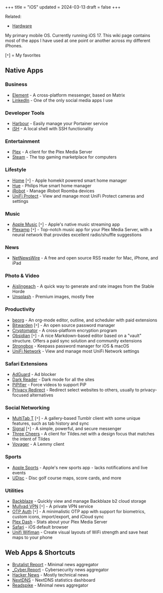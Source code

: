 +++
title = "iOS"
updated = 2024-03-13
draft = false
+++

Related:

- [Hardware](/wiki/hardware/)

My primary mobile OS. Currently running iOS 17. This wiki page contains most of the apps I have used at one point or another across my different iPhones.

[`*`] = My favorites

## Native Apps

### Business

- [Element](https://apps.apple.com/us/app/element-messenger/id1083446067) - A cross-platform messenger, based on Matrix
- [LinkedIn](https://apps.apple.com/us/app/linkedin-network-job-finder/id288429040) - One of the only social media apps I use

### Developer Tools

- [Harbour](https://testflight.apple.com/join/F2vK7xo4) - Easily manage your Portainer service
- [iSH](https://apps.apple.com/us/app/ish-shell/id1436902243) - A local shell with SSH functionality

### Entertainment

- [Plex](https://apps.apple.com/us/app/plex-watch-live-tv-and-movies/id383457673) - A client for the Plex Media Server
- [Steam](https://apps.apple.com/us/app/steam-mobile/id495369748) - The top gaming marketplace for computers

### Lifestyle

- [Home](https://apps.apple.com/us/app/home/id1110145103) [`*`] - Apple homekit powered smart home manager
- [Hue](https://apps.apple.com/us/app/philips-hue/id1055281310) - Philips Hue smart home manager
- [iRobot](https://apps.apple.com/us/app/irobot-home/id1012014442) - Manage iRobot Roomba devices
- [UniFi Protect](https://apps.apple.com/us/app/unifi-protect/id1392492235) - View and manage most UniFi Protect cameras and settings

### Music

- [Apple Music](https://apps.apple.com/us/app/apple-music/id1108187390) [`*`] - Apple's native music streaming app
- [Plexamp](https://apps.apple.com/us/app/plexamp/id1500797510) [`*`] - Top-notch music app for your Plex Media Server, with a neural network that provides excellent radio/shuffle suggestions

### News

- [NetNewsWire](https://apps.apple.com/us/app/netnewswire-rss-reader/id1480640210) - A free and open source RSS reader for Mac, iPhone, and iPad

### Photo & Video

- [Aislingeach](https://testflight.apple.com/join/Q6WyyEpS) - A quick way to generate and rate images from the Stable Horde
- [Unsplash](https://apps.apple.com/us/app/unsplash/id1290631746) - Premium images, mostly free

### Productivity

- [beorg](https://apps.apple.com/us/app/beorg-to-do-list-agenda/id1238649962) - An org-mode editor, outline, and scheduler with paid extensions
- [Bitwarden](https://apps.apple.com/us/app/bitwarden-password-manager/id1137397744) [`*`] - An open source password manager
- [Cryptomator](https://apps.apple.com/us/app/cryptomator/id1560822163) - A cross-platform encryption program
- [Obsidian](https://apps.apple.com/us/app/obsidian-connected-notes/id1557175442) [`*`] - A nice Markdown-based editor based on a "vault" structure. Offers a paid sync solution and community extensions
- [Strongbox](https://apps.apple.com/us/app/strongbox-password-manager/id897283731) - Keepass password manager for iOS & macOS
- [UniFi Network](https://apps.apple.com/us/app/unifi/id1057750338) - View and manage most UniFi Network settings

### Safari Extensions

- [AdGuard](https://apps.apple.com/us/app/adguard-adblock-privacy/id1047223162) - Ad blocker
- [Dark Reader](https://apps.apple.com/us/app/dark-reader-for-safari/id1438243180) - Dark mode for all the sites
- [PiPifier](https://apps.apple.com/us/app/pipifier/id1234771095) - Force videos to support PiP
- [Privacy Redirect](https://apps.apple.com/us/app/privacy-redirect/id1578144015) - Redirect select websites to others, usually to privacy-focused alternatives

### Social Networking

- [MultiTab T](https://apps.apple.com/us/app/multitab-for-tumblr/id1071533778) [`*`] - A gallery-based Tumblr client with some unique features, such as tab history and sync
- [Signal](https://apps.apple.com/us/app/signal-private-messenger/id874139669) [`*`] - A simple, powerful, and secure messenger
- [Three Cheers](https://testflight.apple.com/join/mpVk1qIy) - A client for Tildes.net with a design focus that matches the intent of Tildes
- [Voyager](https://apps.apple.com/us/app/voyager-for-lemmy/id6451429762) - A Lemmy client

### Sports

- [Apple Sports](https://apps.apple.com/us/app/apple-sports/id6446788829) - Apple's new sports app - lacks notifications and live events
- [UDisc](https://apps.apple.com/us/app/udisc-disc-golf/id1072228953) - Disc golf course maps, score cards, and more

### Utilities

- [Backblaze](https://apps.apple.com/us/app/backblaze/id628638330) - Quickly view and manage Backblaze b2 cloud storage
- [Mullvad VPN](https://apps.apple.com/us/app/mullvad-vpn/id1488466513) [`*`] - A private VPN service
- [OTP Auth](https://apps.apple.com/us/app/otp-auth/id659877384) [`*`] - A minimalistic OTP app with support for biometrics, custom icons, import/export, and iCloud sync
- [Plex Dash](https://apps.apple.com/us/app/plex-dash/id1500797677) - Stats about your Plex Media Server
- [Safari](https://apps.apple.com/us/app/safari/id1146562112) - iOS default browser
- [Unifi Wifiman](https://apps.apple.com/us/app/ubiquiti-wifiman/id1385561119) - Create visual layouts of WiFi strength and save heat maps to your phone

## Web Apps & Shortcuts

- [Brutalist Report](https://brutalist.report/) - Minimal news aggregator
- [_Cyber.Report](https://cyber.report/) - Cybersecurity news aggregator
- [Hacker News](https://news.ycombinator.com/) - Mostly technical news
- [NextDNS](https://nextdns.io/) - NextDNS statistics dashboard
- [Readspike](https://readspike.com/) - Minimal news aggregator
